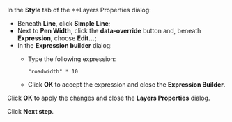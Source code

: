 In the **Style** tab of the **Layers Properties dialog:

- Beneath **Line**, click **Simple Line**;
- Next to **Pen Width**, click the **data-override** button and, beneath **Expression**, choose **Edit...**;
- In the **Expression builder** dialog:
  -   Type the following expression:

      `"roadwidth" * 10`

  - Click **OK** to accept the expression and close the **Expression Builder**.

Click **OK** to apply the changes and close the **Layers Properties** dialog.

Click **Next step**.